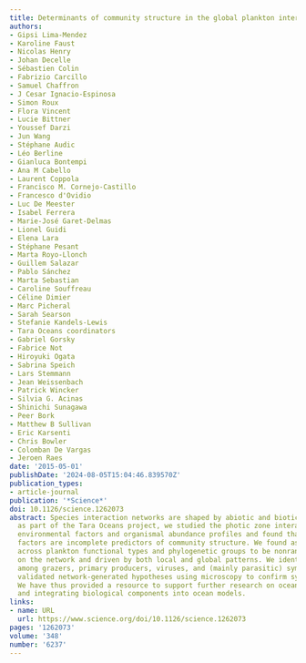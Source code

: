 ```yaml
---
title: Determinants of community structure in the global plankton interactome
authors:
- Gipsi Lima-Mendez
- Karoline Faust
- Nicolas Henry
- Johan Decelle
- Sébastien Colin
- Fabrizio Carcillo
- Samuel Chaffron
- J Cesar Ignacio-Espinosa
- Simon Roux
- Flora Vincent
- Lucie Bittner
- Youssef Darzi
- Jun Wang
- Stéphane Audic
- Léo Berline
- Gianluca Bontempi
- Ana M Cabello
- Laurent Coppola
- Francisco M. Cornejo-Castillo
- Francesco d'Ovidio
- Luc De Meester
- Isabel Ferrera
- Marie-José Garet-Delmas
- Lionel Guidi
- Elena Lara
- Stéphane Pesant
- Marta Royo-Llonch
- Guillem Salazar
- Pablo Sánchez
- Marta Sebastian
- Caroline Souffreau
- Céline Dimier
- Marc Picheral
- Sarah Searson
- Stefanie Kandels-Lewis
- Tara Oceans coordinators
- Gabriel Gorsky
- Fabrice Not
- Hiroyuki Ogata
- Sabrina Speich
- Lars Stemmann
- Jean Weissenbach
- Patrick Wincker
- Silvia G. Acinas
- Shinichi Sunagawa
- Peer Bork
- Matthew B Sullivan
- Eric Karsenti
- Chris Bowler
- Colomban De Vargas
- Jeroen Raes
date: '2015-05-01'
publishDate: '2024-08-05T15:04:46.839570Z'
publication_types:
- article-journal
publication: '*Science*'
doi: 10.1126/science.1262073
abstract: Species interaction networks are shaped by abiotic and biotic factors. Here,
  as part of the Tara Oceans project, we studied the photic zone interactome using
  environmental factors and organismal abundance profiles and found that environmental
  factors are incomplete predictors of community structure. We found associations
  across plankton functional types and phylogenetic groups to be nonrandomly distributed
  on the network and driven by both local and global patterns. We identified interactions
  among grazers, primary producers, viruses, and (mainly parasitic) symbionts and
  validated network-generated hypotheses using microscopy to confirm symbiotic relationships.
  We have thus provided a resource to support further research on ocean food webs
  and integrating biological components into ocean models.
links:
- name: URL
  url: https://www.science.org/doi/10.1126/science.1262073
pages: '1262073'
volume: '348'
number: '6237'
---
```

